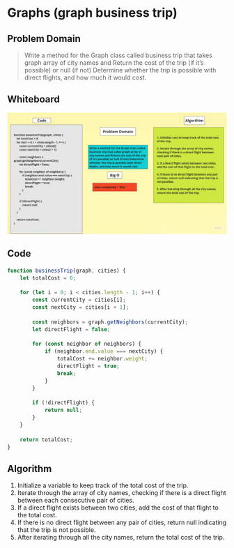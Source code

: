 # Graphs (graph business trip)


## Problem Domain
> Write a method for the Graph class called business trip that takes graph array of city names and Return the cost of the trip (if it’s possible) or null (if not) Determine whether the trip is possible with direct flights, and how much it would cost.
	
## Whiteboard

![Whiteboard](./Copy%20of%20Untitled.jpg)
	


## Code 

```javascript
function businessTrip(graph, cities) {
	let totalCost = 0;

	for (let i = 0; i < cities.length - 1; i++) {
		const currentCity = cities[i];
		const nextCity = cities[i + 1];

		const neighbors = graph.getNeighbors(currentCity);
		let directFlight = false;

		for (const neighbor of neighbors) {
			if (neighbor.end.value === nextCity) {
				totalCost += neighbor.weight;
				directFlight = true;
				break; 
			}
		}

		if (!directFlight) {
			return null;
		}
	}

	return totalCost;
}
```
## Algorithm

1. Initialize a variable to keep track of the total cost of the trip.
2. Iterate through the array of city names, checking if there is a direct flight between each consecutive pair of cities.
3. If a direct flight exists between two cities, add the cost of that flight to the total cost.
4. If there is no direct flight between any pair of cities, return null indicating that the trip is not possible.
5. After iterating through all the city names, return the total cost of the trip.
